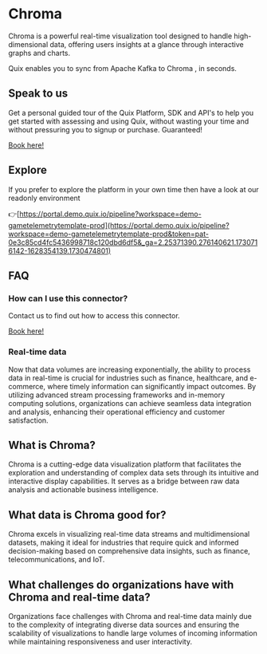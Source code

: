 <!--[tech-name]-->
# Chroma

<!--[ai-blurb-about-tech]-->
Chroma is a powerful real-time visualization tool designed to handle high-dimensional data, offering users insights at a glance through interactive graphs and charts.

Quix enables you to sync from Apache Kafka <span id="to_or_from">to</span> <span id="techname">Chroma</span> , in seconds.

## Speak to us

Get a personal guided tour of the Quix Platform, SDK and API's to help you get started with assessing and using Quix, without wasting your time and without pressuring you to signup or purchase. Guaranteed!

[Book here!](https://share.hsforms.com/1iW0TmZzKQMChk0lxd_tGiw4yjw2?__hstc=175542013.19c333c2ae8002be5fbc6a17a447e442.1730474801833.1730474801833.1730716142494.2&__hssc=175542013.2.1730716142494&__hsfp=3927774151)

## Explore

If you prefer to explore the platform in your own time then have a look at our readonly environment

👉[https://portal.demo.quix.io/pipeline?workspace=demo-gametelemetrytemplate-prod](https://portal.demo.quix.io/pipeline?workspace=demo-gametelemetrytemplate-prod&token=pat-0e3c85cd4fc5436998718c120dbd6df5&_ga=2.25371390.276140621.1730716142-1628354139.1730474801)

## FAQ 

### How can I use this connector?

Contact us to find out how to access this connector.

[Book here!](https://share.hsforms.com/1iW0TmZzKQMChk0lxd_tGiw4yjw2?__hstc=175542013.19c333c2ae8002be5fbc6a17a447e442.1730474801833.1730474801833.1730716142494.2&__hssc=175542013.2.1730716142494&__hsfp=3927774151)

### Real-time data

Now that data volumes are increasing exponentially, the ability to process data in real-time is crucial for industries such as finance, healthcare, and e-commerce, where timely information can significantly impact outcomes. By utilizing advanced stream processing frameworks and in-memory computing solutions, organizations can achieve seamless data integration and analysis, enhancing their operational efficiency and customer satisfaction.

## What is <span id="techname">Chroma</span>?

<!--[tech-seo-text]-->
Chroma is a cutting-edge data visualization platform that facilitates the exploration and understanding of complex data sets through its intuitive and interactive display capabilities. It serves as a bridge between raw data analysis and actionable business intelligence.

## What data is <span id="techname">Chroma</span> good for?

<!--[tech-data-seo-text]-->
Chroma excels in visualizing real-time data streams and multidimensional datasets, making it ideal for industries that require quick and informed decision-making based on comprehensive data insights, such as finance, telecommunications, and IoT.

## What challenges do organizations have with <span id="techname">Chroma</span> and real-time data?

<!--[tech-challenges-seo-text]-->
Organizations face challenges with Chroma and real-time data mainly due to the complexity of integrating diverse data sources and ensuring the scalability of visualizations to handle large volumes of incoming information while maintaining responsiveness and user interactivity.